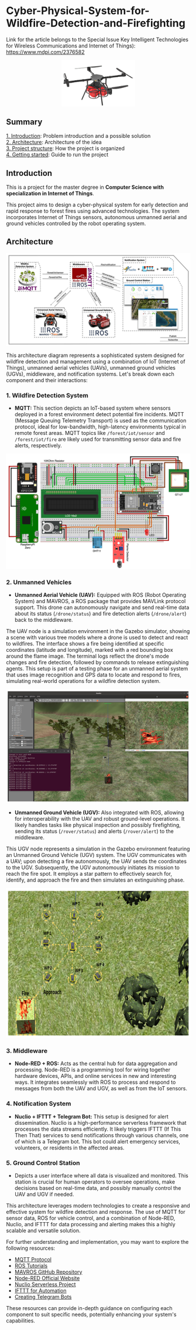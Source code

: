 # Cyber-Physical-System-for-Wildfire-Detection-and-Firefighting

Link for the article belongs to the Special Issue Key Intelligent Technologies for Wireless Communications and Internet of Things): https://www.mdpi.com/2376582

<p align="center">
<img src="Images/drone.png" alt="logo" width="200" align="middle"/>
</p>

## Summary

[1. Introduction](#Introduction): Problem introduction and a possible solution\
[2. Architecture](#Architecture): Architecture of the idea\
[3. Project structure](#Project-structure): How the project is organized\
[4. Getting started](#Getting-started): Guide to run the project

## Introduction

This is a project for the master degree in **Computer Science with specialization in Internet of Things**.<br>

This project aims to design a cyber-physical system for early detection and rapid response to forest fires using advanced technologies. The system incorporates Internet of Things sensors, autonomous unmanned aerial and ground vehicles controlled by the robot operating system.

## Architecture

![Architecture](Images/architecture.jpg)

This architecture diagram represents a sophisticated system designed for wildfire detection and management using a combination of IoT (Internet of Things), unmanned aerial vehicles (UAVs), unmanned ground vehicles (UGVs), middleware, and notification systems. Let's break down each component and their interactions:

### 1. **Wildfire Detection System**
- **MQTT:** This section depicts an IoT-based system where sensors deployed in a forest environment detect potential fire incidents. MQTT (Message Queuing Telemetry Transport) is used as the communication protocol, ideal for low-bandwidth, high-latency environments typical in remote forest areas. MQTT topics like `/forest/iot/sensor` and `/forest/iot/fire` are likely used for transmitting sensor data and fire alerts, respectively.

![Wildfire Detection System](Images/wildfire_system.jpg)

### 2. **Unmanned Vehicles**
- **Unmanned Aerial Vehicle (UAV):** Equipped with ROS (Robot Operating System) and MAVROS, a ROS package that provides MAVLink protocol support. This drone can autonomously navigate and send real-time data about its status (`/drone/status`) and fire detection alerts (`/drone/alert`) back to the middleware.

The UAV node is a simulation environment in the Gazebo simulator, showing a scene with various tree models where a drone is used to detect and react to wildfires. The interface shows a fire being identified at specific coordinates (latitude and longitude), marked with a red bounding box around the flame image. The terminal logs reflect the drone's mode changes and fire detection, followed by commands to release extinguishing agents. This setup is part of a testing phase for an unmanned aerial system that uses image recognition and GPS data to locate and respond to fires, simulating real-world operations for a wildfire detection system.


![UAV](Images/UAV.jpg)


- **Unmanned Ground Vehicle (UGV):** Also integrated with ROS, allowing for interoperability with the UAV and robust ground-level operations. It likely handles tasks like physical inspection and possibly firefighting, sending its status (`/rover/status`) and alerts (`/rover/alert`) to the middleware.

This UGV node represents a simulation in the Gazebo environment featuring an Unmanned Ground Vehicle (UGV) system. The UGV communicates with a UAV; upon detecting a fire autonomously, the UAV sends the coordinates to the UGV. Subsequently, the UGV autonomously initiates its mission to reach the fire spot. It employs a star pattern to effectively search for, identify, and approach the fire and then simulates an extinguishing phase.

![UGV](Images/UGV.jpg)

### 3. **Middleware**
- **Node-RED + ROS:** Acts as the central hub for data aggregation and processing. Node-RED is a programming tool for wiring together hardware devices, APIs, and online services in new and interesting ways. It integrates seamlessly with ROS to process and respond to messages from both the UAV and UGV, as well as from the IoT sensors.

### 4. **Notification System**
- **Nuclio + IFTTT + Telegram Bot:** This setup is designed for alert dissemination. Nuclio is a high-performance serverless framework that processes the data streams efficiently. It likely triggers IFTTT (If This Then That) services to send notifications through various channels, one of which is a Telegram bot. This bot could alert emergency services, volunteers, or residents in the affected areas.

### 5. **Ground Control Station**
- Depicts a user interface where all data is visualized and monitored. This station is crucial for human operators to oversee operations, make decisions based on real-time data, and possibly manually control the UAV and UGV if needed.

This architecture leverages modern technologies to create a responsive and effective system for wildfire detection and response. The use of MQTT for sensor data, ROS for vehicle control, and a combination of Node-RED, Nuclio, and IFTTT for data processing and alerting makes this a highly scalable and versatile solution.

For further understanding and implementation, you may want to explore the following resources:
- [MQTT Protocol](https://mqtt.org/)
- [ROS Tutorials](http://wiki.ros.org/ROS/Tutorials)
- [MAVROS GitHub Repository](https://github.com/mavlink/mavros)
- [Node-RED Official Website](https://nodered.org/)
- [Nuclio Serverless Project](https://nuclio.io/)
- [IFTTT for Automation](https://ifttt.com/)
- [Creating Telegram Bots](https://core.telegram.org/bots)

These resources can provide in-depth guidance on configuring each component to suit specific needs, potentially enhancing your system's capabilities.
